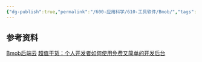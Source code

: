 ```yaml
---
{"dg-publish":true,"permalink":"/600-应用科学/610-工具软件/Bmob/","tags":["独立开发/服务端"],"noteIcon":""}
---
```




## 参考资料
[Bmob后端云](https://www.bmobapp.com/)
[超值干货：个人开发者如何使用免费又简单的开发后台](https://mp.weixin.qq.com/s?__biz=MjM5NDkxMTgyNw==&mid=400109669&idx=1&sn=01aecde92d128623c664fdcd5335651b&scene=21#wechat_redirect)